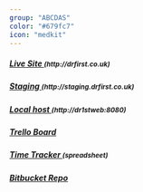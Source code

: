 ```yaml
---
group: "ABCDAS"
color: "#679fc7"
icon: "medkit"
---
```



<h5><a href="http://drfirst.co.uk/login">Live Site </a> <small>(http://drfirst.co.uk)</small></h5>
<h5><a href="http://staging.drfirst.co.uk/login">Staging </a> <small>(http://staging.drfirst.co.uk)</small></h5>
<h5><a href="http://dr1stweb:8080">Local host </a> <small>(http://dr1stweb:8080)</small></h5>
<h5><a href="https://trello.com/b/9gDeFyrj/abcd-sprint-3">Trello Board</a></h5>
<h5><a href="https://docs.google.com/spreadsheets/d/15ChmGyEsgDw0ecDUAKNCQYVu1PCxrXGWTDXHmlgc_Po/edit#gid=0">Time Tracker </a> <small>(spreadsheet)</small></h5>
<h5><a href="https://bitbucket.org/v9solutions/dr1st">Bitbucket Repo</a></h5>